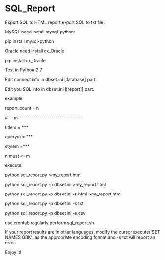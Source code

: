 # SQL_Report
Export SQL to HTML report,export SQL to txt file.

MySQL need install mysql-python:

pip install mysql-python

Oracle  need install cx_Oracle

pip install cx_Oracle

Test in Python-2.7

Edit  connect info in dbset.ini [database] part.

Edit you SQL  info in dbset.ini [[report]] part.

example:

report_count = n

#---m---------------------------------

titlem = ***

querym = ***

stylem =***

n must <=m

execute:

python sql_report.py >my_report.html

python sql_report.py -p dbset.ini >my_report.html

python sql_report.py -p dbset.ini -s html >my_report.html

python sql_report.py -p dbset.ini -s txt

python sql_report.py -p dbset.ini -s csv

use crontab regularly perform sql_report.sh

If your report results are in other languages, modify the cursor.execute('SET NAMES GBK') as the appropriate encoding format.and -s txt will report an error.

Enjoy it! 
